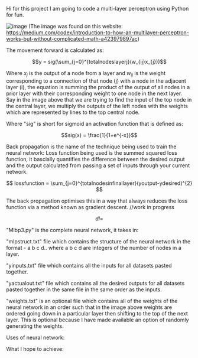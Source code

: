 Hi for this project I am going to code a multi-layer perceptron using Python for fun.

![image](https://github.com/user-attachments/assets/810ad0f7-bf43-40ea-93b9-08fa712e75ef)
(The image was found on this website: https://medium.com/codex/introduction-to-how-an-multilayer-perceptron-works-but-without-complicated-math-a423979897ac)

The movement forward is calculated as:

$$y = sig(\sum_{j=0}^{totalnodeslayerj}(w_{ij}x_{j}))$$

Where $x_{j}$ is the output of a node from a layer and $w_{ij}$ is the weight corresponding to a connection of that node (j) with a node in the adjacent layer (i), the equation is summing the product of the output of all nodes in a prior layer with their corresponding weight to one node in the next layer. Say in the image above that we are trying to find the input of the top node in the central layer, we multiply the outputs of the left nodes with the weights which are represented by lines to the top central node.

Where "sig" is short for sigmoid an activation function that is defined as:

$$sig(x) = \frac{1}{1+e^{-x}}$$

Back propagation is the name of the technique being used to train the neural network:
Loss function being used is the summed squared loss function, it bascially quantifies the difference between the desired output and the output calculated from passing a set of inputs through your current network.

$$ lossfunction = \sum_{j=0}^{totalnodesinfinallayer}(youtput-ydesired)^{2} $$

The back propagation optimises this in a way that always reduces the loss function via a method known as gradient descent.
//work in progress

$$ dl = $$

"Mlbp3.py" is the complete neural network, it takes in:

"mlpstruct.txt" file which contains the structure of the neural network in the format - a b c d.. where a b c d are integers of the number of nodes in a layer.

"yinputs.txt" file which contains all the inputs for all datasets pasted together.

"yactualout.txt" file which contains all the desired outputs for all datasets pasted together in the same file in the same order as the inputs.

"weights.txt" is an optional file which contains all of the weights of the neural network in an order such that in the image above weights are ordered going down in a particular layer then shifting to the top of the next layer. This is optional because I have made available an option of randomly generating the weights.

Uses of neural network:

What I hope to achieve:

